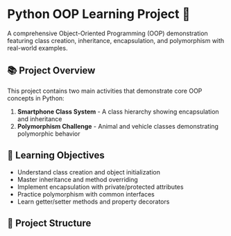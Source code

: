 # Python OOP Learning Project 🐍

A comprehensive Object-Oriented Programming (OOP) demonstration featuring class creation, inheritance, encapsulation, and polymorphism with real-world examples.

## 📚 Project Overview

This project contains two main activities that demonstrate core OOP concepts in Python:

1. **Smartphone Class System** - A class hierarchy showing encapsulation and inheritance
2. **Polymorphism Challenge** - Animal and vehicle classes demonstrating polymorphic behavior

## 🎯 Learning Objectives

- Understand class creation and object initialization
- Master inheritance and method overriding
- Implement encapsulation with private/protected attributes
- Practice polymorphism with common interfaces
- Learn getter/setter methods and property decorators

## 📁 Project Structure
